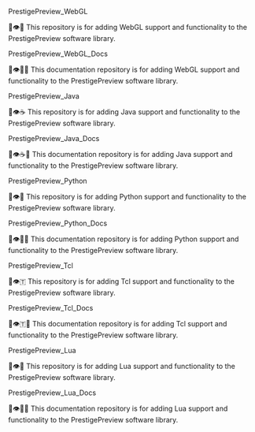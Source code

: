 
PrestigePreview_WebGL

💾️👁️🌐️ This repository is for adding WebGL support and functionality to the PrestigePreview software library.

PrestigePreview_WebGL_Docs

💾️👁️🌐️📖️ This documentation repository is for adding WebGL support and functionality to the PrestigePreview software library.

PrestigePreview_Java

💾️👁️☕️ This repository is for adding Java support and functionality to the PrestigePreview software library.

PrestigePreview_Java_Docs

💾️👁️☕️📖️ This documentation repository is for adding Java support and functionality to the PrestigePreview software library.

PrestigePreview_Python

💾️👁️🐍️ This repository is for adding Python support and functionality to the PrestigePreview software library.

PrestigePreview_Python_Docs

💾️👁️🐍️📖️ This documentation repository is for adding Python support and functionality to the PrestigePreview software library.

PrestigePreview_Tcl

💾️👁️🇹 This repository is for adding Tcl support and functionality to the PrestigePreview software library.

PrestigePreview_Tcl_Docs

💾️👁️🇹📖️ This documentation repository is for adding Tcl support and functionality to the PrestigePreview software library.

PrestigePreview_Lua

💾️👁️🌑️ This repository is for adding Lua support and functionality to the PrestigePreview software library.

PrestigePreview_Lua_Docs

💾️👁️🌑️📖️ This documentation repository is for adding Lua support and functionality to the PrestigePreview software library.


